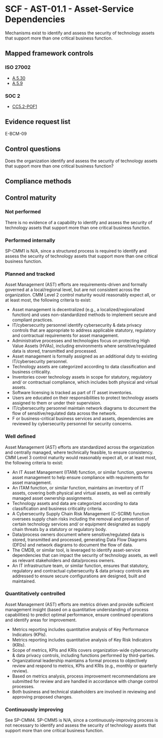 # SCF - AST-01.1 - Asset-Service Dependencies
Mechanisms exist to identify and assess the security of technology assets that support more than one critical business function.
## Mapped framework controls
### ISO 27002
- [A.5.30](../iso27002/a-5.md#a530)
- [A.5.9](../iso27002/a-5.md#a59)

### SOC 2
- [CC5.2-POF1](../soc2/cc52-pof1.md)

## Evidence request list
E-BCM-09

## Control questions
Does the organization identify and assess the security of technology assets that support more than one critical business function?

## Compliance methods


## Control maturity
### Not performed
There is no evidence of a capability to identify and assess the security of technology assets that support more than one critical business function.

### Performed internally
SP-CMM1 is N/A, since a structured process is required to identify and assess the security of technology assets that support more than one critical business function.

### Planned and tracked
Asset Management (AST) efforts are requirements-driven and formally governed at a local/regional level, but are not consistent across the organization. CMM Level 2 control maturity would reasonably expect all, or at least most, the following criteria to exist:
- Asset management is decentralized (e.g., a localized/regionalized function) and uses non-standardized methods to implement secure and compliant practices.
- IT/cybersecurity personnel identify cybersecurity & data privacy controls that are appropriate to address applicable statutory, regulatory and contractual requirements for asset management.
- Administrative processes and technologies focus on protecting High Value Assets (HVAs), including environments where sensitive/regulated data is stored, transmitted and processed.
- Asset management is formally assigned as an additional duty to existing IT/cybersecurity personnel.
- Technology assets are categorized according to data classification and business criticality.
- Inventories cover technology assets in scope for statutory, regulatory and/ or contractual compliance, which includes both physical and virtual assets.
- Software licensing is tracked as part of IT asset inventories.
- Users are educated on their responsibilities to protect technology assets assigned to them or under their supervision.
- IT/cybersecurity personnel maintain network diagrams to document the flow of sensitive/regulated data across the network.
- F or business-critical business services and assets, dependencies are reviewed by cybersecurity personnel for security concerns.

### Well defined
Asset Management (AST) efforts are standardized across the organization and centrally managed, where technically feasible, to ensure consistency. CMM Level 3 control maturity would reasonably expect all, or at least most, the following criteria to exist:
- An IT Asset Management (ITAM) function, or similar function, governs asset management to help ensure compliance with requirements for asset management.
- An ITAM function, or similar function, maintains an inventory of IT assets, covering both physical and virtual assets, as well as centrally managed asset ownership assignments.
- Technology assets and data are categorized according to data classification and business criticality criteria.
- A Cybersecurity Supply Chain Risk Management (C-SCRM) function oversees supply chain risks including the removal and prevention of certain technology services and/ or equipment designated as supply chain threats by a statutory or regulatory body.
- Data/process owners document where sensitive/regulated data is stored, transmitted and processed, generating Data Flow Diagrams (DFDs) and network diagrams to document the flow of data.
- The CMDB, or similar tool, is leveraged to identify asset-service dependencies that can impact the security of technology assets, as well as relevant stakeholders and data/process owners.
- An IT infrastructure team, or similar function, ensures that statutory, regulatory and contractual cybersecurity & data privacy controls are addressed to ensure secure configurations are designed, built and maintained.

### Quantitatively controlled
Asset Management (AST) efforts are metrics driven and provide sufficient management insight (based on a quantitative understanding of process capabilities) to predict optimal performance, ensure continued operations and identify areas for improvement.
- Metrics reporting includes quantitative analysis of Key Performance Indicators (KPIs).
- Metrics reporting includes quantitative analysis of Key Risk Indicators (KRIs).
- Scope of metrics, KPIs and KRIs covers organization-wide cybersecurity & data privacy controls, including functions performed by third-parties.
- Organizational leadership maintains a formal process to objectively review and respond to metrics, KPIs and KRIs (e.g., monthly or quarterly review).
- Based on metrics analysis, process improvement recommendations are submitted for review and are handled in accordance with change control processes.
- Both business and technical stakeholders are involved in reviewing and approving proposed changes.

### Continuously improving
See SP-CMM4. SP-CMM5 is N/A, since a continuously-improving process is not necessary to identify and assess the security of technology assets that support more than one critical business function.
